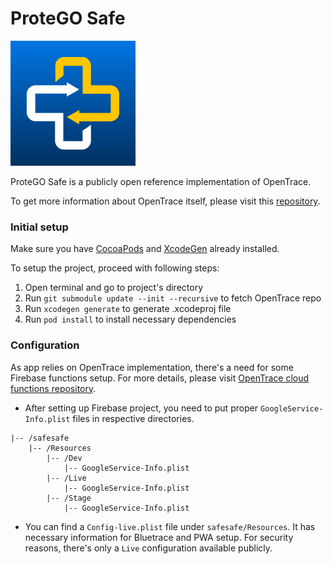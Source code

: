 # ProteGO Safe

![ProteGO Safe logo](./ghImages/logo.png)

ProteGO Safe is a publicly open reference implementation of OpenTrace.

To get more information about OpenTrace itself, please visit this [repository](https://github.com/opentrace-community/opentrace-ios).


### Initial setup
Make sure you have [CocoaPods](https://cocoapods.org) and [XcodeGen](https://github.com/yonaskolb/XcodeGen) already installed.

To setup the project, proceed with following steps:
1. Open terminal and go to project's directory
2. Run `git submodule update --init --recursive` to fetch OpenTrace repo
3. Run `xcodegen generate` to generate .xcodeproj file
4. Run `pod install` to install necessary dependencies 

### Configuration
As app relies on OpenTrace implementation, there's a need for some Firebase functions setup. For more details, please visit [OpenTrace cloud functions repository](https://github.com/opentrace-community/opentrace-cloud-functions).

- After setting up Firebase project, you need to put proper `GoogleService-Info.plist` files in respective directories.
```
|-- /safesafe
    |-- /Resources
        |-- /Dev
            |-- GoogleService-Info.plist
        |-- /Live
            |-- GoogleService-Info.plist
        |-- /Stage
            |-- GoogleService-Info.plist
```

- You can find a `Config-live.plist` file under `safesafe/Resources`. It has necessary information for Bluetrace and PWA setup. For security reasons, there's only a `Live` configuration available publicly.
